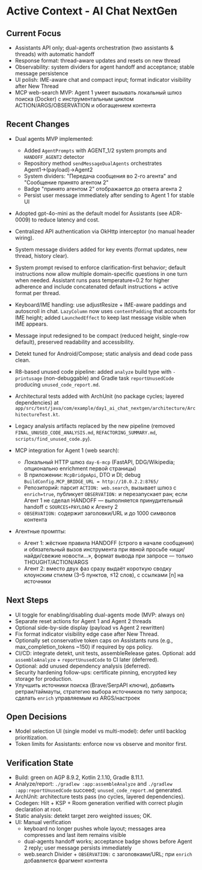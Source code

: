 # Active Context - AI Chat NextGen

## Current Focus
- Assistants API only; dual-agents orchestration (two assistants & threads) with automatic handoff
- Response format: thread-aware updates and resets on new thread
- Observability: system dividers for agent handoff and acceptance; stable message persistence
- UI polish: IME-aware chat and compact input; format indicator visibility after New Thread
- MCP web-search MVP: Agent 1 умеет вызывать локальный шлюз поиска (Docker) с инструментальным циклом ACTION/ARGS/OBSERVATION и обогащением контента

## Recent Changes
- Dual agents MVP implemented:
  - Added `AgentPrompts` with AGENT_1/2 system prompts and `HANDOFF_AGENT2` detector
  - Repository method `sendMessageDualAgents` orchestrates Agent1→(payload)→Agent2
  - System dividers: "Передача сообщения во 2-го агента" and "Сообщение принято агентом 2"
  - Badge "принято агентом 2" отображается до ответа агента 2
  - Persist user message immediately after sending to Agent 1 for stable UI
- Adopted gpt-4o-mini as the default model for Assistants (see ADR-0009) to reduce latency and cost.
- Centralized API authentication via OkHttp interceptor (no manual header wiring).
- System message dividers added for key events (format updates, new thread, history clear).
- System prompt revised to enforce clarification-first behavior; default instructions now allow multiple domain-specific questions in one turn when needed. Assistant runs pass temperature=0.2 for higher adherence and include concatenated default instructions + active format per thread.
- Keyboard/IME handling: use adjustResize + IME-aware paddings and autoscroll in chat. `LazyColumn` now uses `contentPadding` that accounts for IME height; added `LaunchedEffect` to keep last message visible when IME appears.
- Message input redesigned to be compact (reduced height, single-row default), preserved readability and accessibility.
- Detekt tuned for Android/Compose; static analysis and dead code pass clean.
- R8-based unused code pipeline: added `analyze` build type with `-printusage` (non-debuggable) and Gradle task `reportUnusedCode` producing `unused_code_report.md`.
- Architectural tests added with ArchUnit (no package cycles; layered dependencies) at `app/src/test/java/com/example/day1_ai_chat_nextgen/architecture/ArchitectureTest.kt`.
- Legacy analysis artifacts replaced by the new pipeline (removed `FINAL_UNUSED_CODE_ANALYSIS.md`, `REFACTORING_SUMMARY.md`, `scripts/find_unused_code.py`).

- MCP integration for Agent 1 (web search):
  - Локальный HTTP шлюз `day-6-mcp` (FastAPI, DDG/Wikipedia; опционально enrichment первой страницы)
  - В приложении: `McpBridgeApi`, DTO и DI; debug `BuildConfig.MCP_BRIDGE_URL = http://10.0.2.2:8765/`
  - Репозиторий: парсит `ACTION: web.search`, вызывает шлюз с `enrich=true`, публикует `OBSERVATION:` и перезапускает ран; если Агент 1 не сделал HANDOFF — выполняется принудительный handoff с `SOURCES+PAYLOAD` к Агенту 2
  - `OBSERVATION:` содержит заголовки/URL и до 1000 символов контента

- Агентные промпты:
  - Агент 1: жёсткие правила HANDOFF (строго в начале сообщения) и обязательный вызов инструмента при явной просьбе «ищи/найди/свежие новости…», формат вывода при запросе — только THOUGHT/ACTION/ARGS
  - Агент 2: вместо двух фаз сразу выдаёт короткую сводку клоунским стилем (3–5 пунктов, ≤12 слов), с ссылками [n] на источники

## Next Steps
- UI toggle for enabling/disabling dual-agents mode (MVP: always on)
- Separate reset actions for Agent 1 and Agent 2 threads
- Optional side-by-side display (payload vs Agent 2 rewritten)
- Fix format indicator visibility edge case after New Thread.
- Optionally set conservative token caps on Assistants runs (e.g., max_completion_tokens ~150) if required by ops policy.
- CI/CD: integrate detekt, unit tests, assembleRelease gates. Optional: add `assembleAnalyze` + `reportUnusedCode` to CI later (deferred).
- Optional: add unused dependency analysis (deferred).
- Security hardening follow-ups: certificate pinning, encrypted key storage for production.
 - Улучшить источники поиска (Brave/SerpAPI ключи), добавить ретраи/таймауты, стратегию выбора источников по типу запроса; сделать `enrich` управляемым из ARGS/настроек

## Open Decisions
- Model selection UI (single model vs multi-model): defer until backlog prioritization.
- Token limits for Assistants: enforce now vs observe and monitor first.

## Verification State
- Build: green on AGP 8.9.2, Kotlin 2.1.10, Gradle 8.11.1.
- Analyze/report: `./gradlew :app:assembleAnalyze` and `./gradlew :app:reportUnusedCode` succeed; `unused_code_report.md` generated.
- ArchUnit: architecture tests pass (no cycles, layered dependencies).
- Codegen: Hilt + KSP + Room generation verified with correct plugin declaration at root.
- Static analysis: detekt target zero weighted issues; OK.
 - UI: Manual verification
   - keyboard no longer pushes whole layout; messages area compresses and last item remains visible
   - dual-agents handoff works; acceptance badge shows before Agent 2 reply; user message persists immediately
   - web.search Divider + `OBSERVATION:` с заголовками/URL; при `enrich` добавляется фрагмент контента



